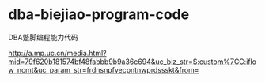 # dba-biejiao-program-code
DBA蹩脚编程能力代码

http://a.mp.uc.cn/media.html?mid=79f620b181574bf48fabbb9b9a36c694&uc_biz_str=S:custom%7CC:iflow_ncmt&uc_param_str=frdnsnpfvecpntnwprdssskt&from=
